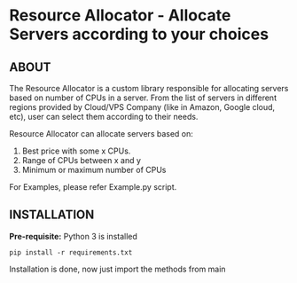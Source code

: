 # Resource Allocator - Allocate Servers according to your choices

## ABOUT
The Resource Allocator is a custom library responsible for allocating servers based on number of CPUs in a server. From the list of servers in different regions provided by Cloud/VPS Company (like in Amazon, Google cloud, etc), user can select them according to their needs.

Resource Allocator can allocate servers based on:

1) Best price with some x CPUs.
2) Range of CPUs between x and y
3) Minimum or maximum number of CPUs

For Examples, please refer Example.py script.

## INSTALLATION

**Pre-requisite:** Python 3 is installed

`pip install -r requirements.txt`

Installation is done, now just import the methods from main
